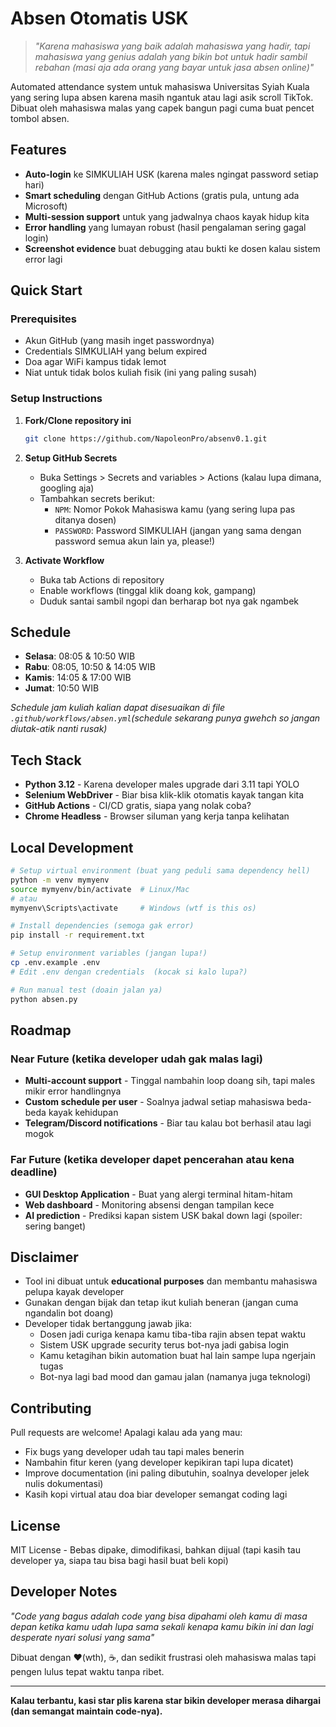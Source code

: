 # Absen Otomatis USK

> *"Karena mahasiswa yang baik adalah mahasiswa yang hadir, tapi mahasiswa yang genius adalah yang bikin bot untuk hadir sambil rebahan (masi aja ada orang yang bayar untuk jasa absen online)"*

Automated attendance system untuk mahasiswa Universitas Syiah Kuala yang sering lupa absen karena masih ngantuk atau lagi asik scroll TikTok. Dibuat oleh mahasiswa malas yang capek bangun pagi cuma buat pencet tombol absen.

## Features

- **Auto-login** ke SIMKULIAH USK (karena males ngingat password setiap hari)
- **Smart scheduling** dengan GitHub Actions (gratis pula, untung ada Microsoft)
- **Multi-session support** untuk yang jadwalnya chaos kayak hidup kita
- **Error handling** yang lumayan robust (hasil pengalaman sering gagal login)
- **Screenshot evidence** buat debugging atau bukti ke dosen kalau sistem error lagi

## Quick Start

### Prerequisites

- Akun GitHub (yang masih inget passwordnya)
- Credentials SIMKULIAH yang belum expired
- Doa agar WiFi kampus tidak lemot
- Niat untuk tidak bolos kuliah fisik (ini yang paling susah)

### Setup Instructions

1. **Fork/Clone repository ini**

   ```bash
   git clone https://github.com/NapoleonPro/absenv0.1.git
   ```
2. **Setup GitHub Secrets**

   - Buka Settings > Secrets and variables > Actions (kalau lupa dimana, googling aja)
   - Tambahkan secrets berikut:
     - `NPM`: Nomor Pokok Mahasiswa kamu (yang sering lupa pas ditanya dosen)
     - `PASSWORD`: Password SIMKULIAH (jangan yang sama dengan password semua akun lain ya, please!)
3. **Activate Workflow**

   - Buka tab Actions di repository
   - Enable workflows (tinggal klik doang kok, gampang)
   - Duduk santai sambil ngopi dan berharap bot nya gak ngambek

## Schedule

- **Selasa**: 08:05 & 10:50 WIB
- **Rabu**: 08:05, 10:50 & 14:05 WIB
- **Kamis**: 14:05 & 17:00 WIB
- **Jumat**: 10:50 WIB

*Schedule jam kuliah kalian dapat disesuaikan di file `.github/workflows/absen.yml`(schedule sekarang punya gwehch so jangan diutak-atik nanti rusak)*

## Tech Stack

- **Python 3.12** - Karena developer males upgrade dari 3.11 tapi YOLO
- **Selenium WebDriver** - Biar bisa klik-klik otomatis kayak tangan kita
- **GitHub Actions** - CI/CD gratis, siapa yang nolak coba?
- **Chrome Headless** - Browser siluman yang kerja tanpa kelihatan

## Local Development

```bash
# Setup virtual environment (buat yang peduli sama dependency hell)
python -m venv mymyenv
source mymyenv/bin/activate  # Linux/Mac
# atau
mymyenv\Scripts\activate     # Windows (wtf is this os)

# Install dependencies (semoga gak error)
pip install -r requirement.txt

# Setup environment variables (jangan lupa!)
cp .env.example .env
# Edit .env dengan credentials  (kocak si kalo lupa?)

# Run manual test (doain jalan ya)
python absen.py
```

## Roadmap

### Near Future (ketika developer udah gak malas lagi)

- **Multi-account support** - Tinggal nambahin loop doang sih, tapi males mikir error handlingnya
- **Custom schedule per user** - Soalnya jadwal setiap mahasiswa beda-beda kayak kehidupan
- **Telegram/Discord notifications** - Biar tau kalau bot berhasil atau lagi mogok

### Far Future (ketika developer dapet pencerahan atau kena deadline)

- **GUI Desktop Application** - Buat yang alergi terminal hitam-hitam
- **Web dashboard** - Monitoring absensi dengan tampilan kece
- **AI prediction** - Prediksi kapan sistem USK bakal down lagi (spoiler: sering banget)

## Disclaimer

- Tool ini dibuat untuk **educational purposes** dan membantu mahasiswa pelupa kayak developer
- Gunakan dengan bijak dan tetap ikut kuliah beneran (jangan cuma ngandalin bot doang)
- Developer tidak bertanggung jawab jika:
  - Dosen jadi curiga kenapa kamu tiba-tiba rajin absen tepat waktu
  - Sistem USK upgrade security terus bot-nya jadi gabisa login
  - Kamu ketagihan bikin automation buat hal lain sampe lupa ngerjain tugas
  - Bot-nya lagi bad mood dan gamau jalan (namanya juga teknologi)

## Contributing

Pull requests are welcome! Apalagi kalau ada yang mau:

- Fix bugs yang developer udah tau tapi males benerin
- Nambahin fitur keren (yang developer kepikiran tapi lupa dicatet)
- Improve documentation (ini paling dibutuhin, soalnya developer jelek nulis dokumentasi)
- Kasih kopi virtual atau doa biar developer semangat coding lagi

## License

MIT License - Bebas dipake, dimodifikasi, bahkan dijual (tapi kasih tau developer ya, siapa tau bisa bagi hasil buat beli kopi)

## Developer Notes

*"Code yang bagus adalah code yang bisa dipahami oleh kamu di masa depan ketika kamu udah lupa sama sekali kenapa kamu bikin ini dan lagi desperate nyari solusi yang sama"*

Dibuat dengan ❤️(wth), ☕, dan sedikit frustrasi oleh mahasiswa malas tapi pengen lulus tepat waktu tanpa ribet.

---

**Kalau terbantu, kasi star plis karena star bikin developer merasa dihargai (dan semangat maintain code-nya).**
